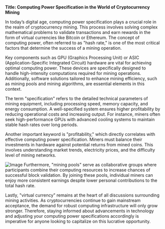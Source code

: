 **Title: Computing Power Specification in the World of Cryptocurrency Mining**

In today’s digital age, computing power specification plays a crucial role in the realm of cryptocurrency mining. This process involves solving complex mathematical problems to validate transactions and earn rewards in the form of virtual currencies like Bitcoin or Ethereum. The concept of computing power, often referred to as "hash rate," is one of the most critical factors that determine the success of a mining operation.

Key components such as GPU (Graphics Processing Unit) or ASIC (Application-Specific Integrated Circuit) hardware are vital for achieving optimal computing power. These devices are specifically designed to handle high-intensity computations required for mining operations. Additionally, software solutions tailored to enhance mining efficiency, such as mining pools and mining algorithms, are essential elements in this context.

The term "specification" refers to the detailed technical parameters of mining equipment, including processing speed, memory capacity, and energy consumption. A well-specified system ensures higher profitability by reducing operational costs and increasing output. For instance, miners often seek high-performance GPUs with advanced cooling systems to maintain stable hash rates over long periods.

Another important keyword is "profitability," which directly correlates with effective computing power specification. Miners must balance their investments in hardware against potential returns from mined coins. This involves understanding market trends, electricity prices, and the difficulty level of mining networks.


![Image](https://github.com/user-attachments/assets/31692037-0104-4703-abd1-696b6a7dd41b)
Furthermore, "mining pools" serve as collaborative groups where participants combine their computing resources to increase chances of successful block validation. By joining these pools, individual miners can enjoy more consistent earnings despite lower personal contributions to the total hash rate.

Lastly, "virtual currency" remains at the heart of all discussions surrounding mining activities. As cryptocurrencies continue to gain mainstream acceptance, the demand for robust computing infrastructure will only grow stronger. Therefore, staying informed about advancements in technology and adjusting your computing power specifications accordingly is imperative for anyone looking to capitalize on this lucrative opportunity.